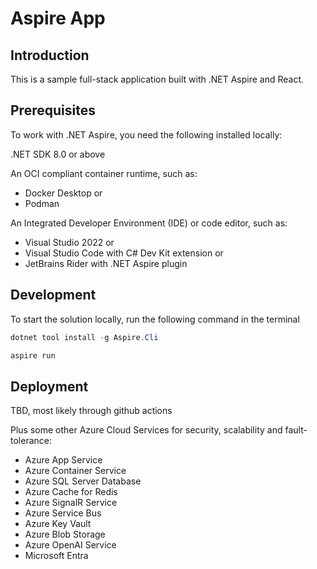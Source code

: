 # Aspire App

## Introduction

This is a sample full-stack application built with  .NET Aspire and React.

## Prerequisites

To work with .NET Aspire, you need the following installed locally:

.NET SDK 8.0 or above

An OCI compliant container runtime, such as:

- Docker Desktop or 
- Podman

An Integrated Developer Environment (IDE) or code editor, such as:

- Visual Studio 2022 or
- Visual Studio Code with C# Dev Kit extension or
- JetBrains Rider with .NET Aspire plugin

## Development

To start the solution locally, run the following command in the terminal

```powershell
dotnet tool install -g Aspire.Cli

aspire run
```

## Deployment

TBD, most likely through github actions

Plus some other Azure Cloud Services for security, scalability and fault-tolerance:

- Azure App Service
- Azure Container Service
- Azure SQL Server Database
- Azure Cache for Redis
- Azure SignalR Service
- Azure Service Bus
- Azure Key Vault
- Azure Blob Storage
- Azure OpenAI Service
- Microsoft Entra